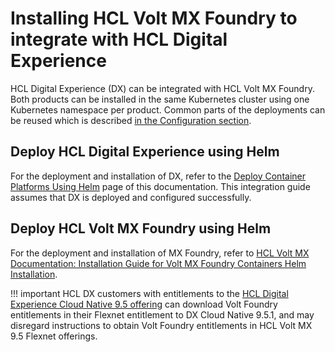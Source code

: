 # Installing HCL Volt MX Foundry to integrate with HCL Digital Experience

HCL Digital Experience (DX) can be integrated with HCL Volt MX Foundry. Both products can be installed in the same Kubernetes cluster using one Kubernetes namespace per product. Common parts of the deployments can be reused which is described [in the Configuration section](../configuration/index.md).

## Deploy HCL Digital Experience using Helm

For the deployment and installation of DX, refer to the [Deploy Container Platforms Using Helm](../../../../deployment/install/container/helm_deployment/overview.md) page of this documentation. This integration guide assumes that DX is deployed and configured successfully.

## Deploy HCL Volt MX Foundry using Helm

For the deployment and installation of MX Foundry, refer to [HCL Volt MX Documentation: Installation Guide for Volt MX Foundry Containers Helm Installation](https://opensource.hcltechsw.com/volt-mx-docs/95/docs/documentation/Foundry/voltmxfoundry_containers_helm/Content/Introduction.html).

!!! important
    HCL DX customers with entitlements to the [HCL Digital Experience Cloud Native 9.5 offering](../../../../get_started/product_overview/offerings.md) can download Volt Foundry entitlements in their Flexnet entitlement to DX Cloud Native 9.5.1, and may disregard instructions to obtain Volt Foundry entitlements in HCL Volt MX 9.5 Flexnet offerings. 
